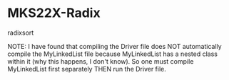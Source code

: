 # MKS22X-Radix
radixsort

NOTE: I have found that compiling the Driver file does NOT automatically compile the MyLinkedList file because MyLinkedList has a nested class within it (why this happens, I don't know). So one must compile MyLinkedList first separately THEN run the Driver file.
